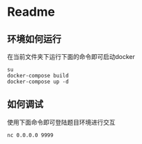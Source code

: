 # Readme
## 环境如何运行
在当前文件夹下运行下面的命令即可启动docker

```Plain Text
su
docker-compose build
docker-compose up -d
```
## 如何调试
使用下面命令即可登陆题目环境进行交互

```Plain Text
nc 0.0.0.0 9999
```